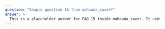 ```yaml
---
question: "Sample question 15 from mahaana_save+?"
answer: >
  This is a placeholder answer for FAQ 15 inside mahaana_save+. It uses proper YAML block formatting to avoid any parsing issues.
---
```

